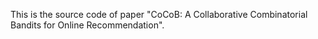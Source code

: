 This is the source code of paper "CoCoB: A Collaborative Combinatorial Bandits for Online Recommendation".

